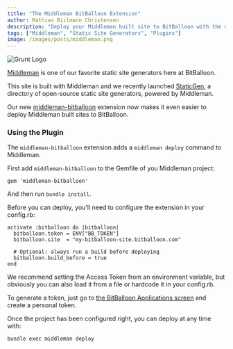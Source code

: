 ```yaml
---
title: "The Middleman BitBalloon Extension"
author: Mathias Biilmann Christensen
description: "Deploy your Middleman built site to BitBalloon with the middleman-bitballoon plugin"
tags: ["Middleman", "Static Site Generators", "Plugins"]
image: /images/posts/middleman.png
---
```


![Grunt Logo](/images/posts/middleman.png)

[Middleman](http://middlemanapp.com/) is one of our favorite static site generators here at BitBalloon.

This site is built with Middleman and we recently launched [StaticGen](http://www.staticgen.com), a directory of open-source static site generators, powered by Middleman.

Our new [middleman-bitballoon](https://github.com/BitBalloon/middleman-bitballoon) extension now makes it even easier to deploy Middleman built sites to BitBalloon.

<!-- excerpt -->

### Using the Plugin

The `middleman-bitballoon` extension adds a `middleman deploy` command to Middleman.

First add `middleman-bitballoon` to the Gemfile of you Middleman project:

    gem 'middleman-bitballoon'

And then run `bundle install`.

Before you can deploy, you'll need to configure the extension in your config.rb:

    activate :bitballoon do |bitballoon|
      bitballoon.token = ENV["BB_TOKEN"]
      bitballoon.site  = "my-bitballoon-site.bitballoon.com"

      # Optional: always run a build before deploying
      bitballoon.build_before = true
    end

We recommend setting the Access Token from an environment variable, but obviously you can also load it from a file or hardcode it in your config.rb.

To generate a token, just go to [the BitBalloon Applications screen](https://www.bitballoon.com/applications) and create a personal token.

Once the project has been configured right, you can deploy at any time with:

    bundle exec middleman deploy
